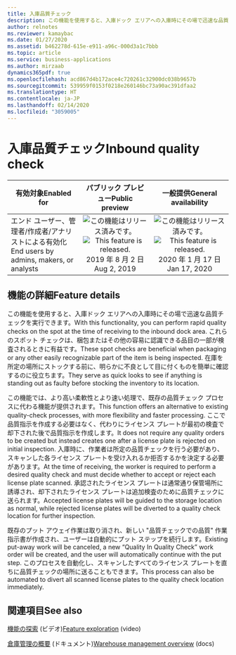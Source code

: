 ```yaml
---
title: 入庫品質チェック
description: この機能を使用すると、入庫ドック エリアへの入庫時にその場で迅速な品質チェックを実行できます。
author: relnotes
ms.reviewer: kamaybac
ms.date: 01/27/2020
ms.assetid: b462278d-615e-e911-a96c-000d3a1c7bbb
ms.topic: article
ms.service: business-applications
ms.author: mirzaab
dynamics365pdf: true
ms.openlocfilehash: acd867d4b172ace4c720261c32900dc038b9657b
ms.sourcegitcommit: 539959f0153f0218e260146bc73a90ac391dfaa2
ms.translationtype: HT
ms.contentlocale: ja-JP
ms.lasthandoff: 02/14/2020
ms.locfileid: "3059005"
---
```

# <a name="inbound-quality-check"></a><span data-ttu-id="faa8e-103">入庫品質チェック</span><span class="sxs-lookup"><span data-stu-id="faa8e-103">Inbound quality check</span></span>


| <span data-ttu-id="faa8e-104">有効対象</span><span class="sxs-lookup"><span data-stu-id="faa8e-104">Enabled for</span></span>    |  <span data-ttu-id="faa8e-105">パブリック プレビュー</span><span class="sxs-lookup"><span data-stu-id="faa8e-105">Public preview</span></span> | <span data-ttu-id="faa8e-106">一般提供</span><span class="sxs-lookup"><span data-stu-id="faa8e-106">General availability</span></span> | 
| ---------- | :----------: |:----------: |
|<span data-ttu-id="faa8e-107">エンド ユーザー、管理者/作成者/アナリストによる有効化</span><span class="sxs-lookup"><span data-stu-id="faa8e-107">End users by admins, makers, or analysts</span></span>|<span data-ttu-id="faa8e-108">![この機能はリリース済みです。](/dynamics365-release-plan/media/green-checkmark.png "この機能はリリース済みです。")</span><span class="sxs-lookup"><span data-stu-id="faa8e-108">![This feature is released.](/dynamics365-release-plan/media/green-checkmark.png "This feature is released.")</span></span> <span data-ttu-id="faa8e-109">2019 年 8 月 2 日</span><span class="sxs-lookup"><span data-stu-id="faa8e-109">Aug 2, 2019</span></span>| <span data-ttu-id="faa8e-110">![この機能はリリース済みです。](/dynamics365-release-plan/media/green-checkmark.png "この機能はリリース済みです。")</span><span class="sxs-lookup"><span data-stu-id="faa8e-110">![This feature is released.](/dynamics365-release-plan/media/green-checkmark.png "This feature is released.")</span></span> <span data-ttu-id="faa8e-111">2020 年 1 月 17 日</span><span class="sxs-lookup"><span data-stu-id="faa8e-111">Jan 17, 2020</span></span>|






## <a name="feature-details"></a><span data-ttu-id="faa8e-112">機能の詳細</span><span class="sxs-lookup"><span data-stu-id="faa8e-112">Feature details</span></span>
<!--feature detail start -->
<span data-ttu-id="faa8e-113">この機能を使用すると、入庫ドック エリアへの入庫時にその場で迅速な品質チェックを実行できます。</span><span class="sxs-lookup"><span data-stu-id="faa8e-113">With this functionality, you can perform rapid quality checks on the spot at the time of receiving to the inbound dock area.</span></span> <span data-ttu-id="faa8e-114">これらのスポット チェックは、梱包またはその他の容易に認識できる品目の一部が検査されるときに有益です。</span><span class="sxs-lookup"><span data-stu-id="faa8e-114">These spot checks are beneficial when packaging or any other easily recognizable part of the item is being inspected.</span></span> <span data-ttu-id="faa8e-115">在庫を所定の場所にストックする前に、明らかに不良として目に付くものを簡単に確認するのに役立ちます。</span><span class="sxs-lookup"><span data-stu-id="faa8e-115">They serve as quick looks to see if anything is standing out as faulty before stocking the inventory to its location.</span></span> 

<span data-ttu-id="faa8e-116">この機能では、より高い柔軟性とより速い処理で、既存の品質チェック プロセスに代わる機能が提供されます。</span><span class="sxs-lookup"><span data-stu-id="faa8e-116">This function offers an alternative to existing quality-check processes, with more flexibility and faster processing.</span></span> <span data-ttu-id="faa8e-117">ここで品質指示を作成する必要はなく、代わりにライセンス プレートが最初の検査で却下された後で品質指示を作成します。</span><span class="sxs-lookup"><span data-stu-id="faa8e-117">It does not require any quality orders to be created but instead creates one after a license plate is rejected on initial inspection.</span></span> <span data-ttu-id="faa8e-118">入庫時に、作業者は所定の品質チェックを行う必要があり、スキャンした各ライセンス プレートを受け入れるか拒否するかを決定する必要があります。</span><span class="sxs-lookup"><span data-stu-id="faa8e-118">At the time of receiving, the worker is required to perform a desired quality check and must decide whether to accept or reject each license plate scanned.</span></span> <span data-ttu-id="faa8e-119">承認されたライセンス プレートは通常通り保管場所に誘導され、却下されたライセンス プレートは追加検査のために品質チェックに送られます。</span><span class="sxs-lookup"><span data-stu-id="faa8e-119">Accepted license plates will be guided to the storage location as normal, while rejected license plates will be diverted to a quality check location for further inspection.</span></span> 

<span data-ttu-id="faa8e-120">既存のプット アウェイ作業は取り消され、新しい "品質チェックでの品質" 作業指示書が作成され、ユーザーは自動的にプット ステップを続行します。</span><span class="sxs-lookup"><span data-stu-id="faa8e-120">Existing put-away work will be canceled, a new “Quality In Quality Check” work order will be created, and the user will automatically continue with the put step.</span></span> <span data-ttu-id="faa8e-121">このプロセスを自動化し、スキャンしたすべてのライセンス プレートを直ちに品質チェックの場所に送ることもできます。</span><span class="sxs-lookup"><span data-stu-id="faa8e-121">This process can also be automated to divert all scanned license plates to the quality check location immediately.</span></span>
<!--feature detail end -->










## <a name="see-also"></a><span data-ttu-id="faa8e-122">関連項目</span><span class="sxs-lookup"><span data-stu-id="faa8e-122">See also</span></span>
<span data-ttu-id="faa8e-123">[機能の探索](https://www.microsoft.com/en-us/videoplayer/embed/RE4ffzr) (ビデオ)</span><span class="sxs-lookup"><span data-stu-id="faa8e-123">[Feature exploration](https://www.microsoft.com/en-us/videoplayer/embed/RE4ffzr) (video)</span></span>

<span data-ttu-id="faa8e-124">[倉庫管理の概要](https://docs.microsoft.com/dynamics365/supply-chain/warehousing/warehouse-management-overview) (ドキュメント)</span><span class="sxs-lookup"><span data-stu-id="faa8e-124">[Warehouse management overview](https://docs.microsoft.com/dynamics365/supply-chain/warehousing/warehouse-management-overview) (docs)</span></span>
